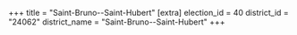+++
title = "Saint-Bruno--Saint-Hubert"
[extra]
election_id = 40
district_id = "24062"
district_name = "Saint-Bruno--Saint-Hubert"
+++
